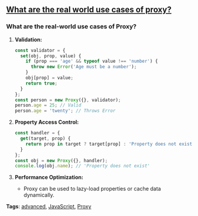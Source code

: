 ## [What are the real world use cases of proxy?](#what-are-the-real-world-use-cases-of-proxy)

### What are the real-world use cases of Proxy?

1. **Validation:**
   ```javascript
   const validator = {
     set(obj, prop, value) {
       if (prop === 'age' && typeof value !== 'number') {
         throw new Error('Age must be a number');
       }
       obj[prop] = value;
       return true;
     }
   };
   const person = new Proxy({}, validator);
   person.age = 25; // Valid
   person.age = 'twenty'; // Throws Error
   ```

2. **Property Access Control:**
   ```javascript
   const handler = {
     get(target, prop) {
       return prop in target ? target[prop] : 'Property does not exist';
     }
   };
   const obj = new Proxy({}, handler);
   console.log(obj.name); // 'Property does not exist'
   ```

3. **Performance Optimization:**
   - Proxy can be used to lazy-load properties or cache data dynamically.

**Tags**: [advanced](./level/advanced), [JavaScript](./theme/javascript), [Proxy](./theme/proxy)


